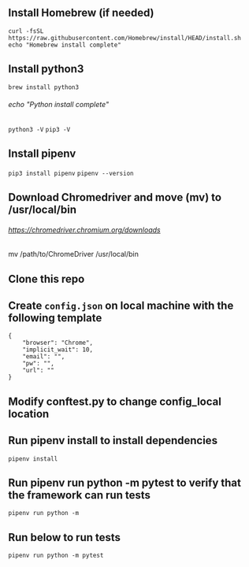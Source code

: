 ## Install Homebrew (if needed)
`curl -fsSL https://raw.githubusercontent.com/Homebrew/install/HEAD/install.sh`
`echo "Homebrew install complete"`

## Install python3
`brew install python3`
###### echo "Python install complete"
`python3 -V`
`pip3 -V`

## Install pipenv
`pip3 install pipenv`
`pipenv --version`

## Download Chromedriver and move (mv) to /usr/local/bin
###### https://chromedriver.chromium.org/downloads
mv /path/to/ChromeDriver /usr/local/bin

## Clone this repo

## Create `config.json` on local machine with the following template
```
{
	"browser": "Chrome",
	"implicit_wait": 10,
	"email": "",
	"pw": "",
	"url": ""
}
```

## Modify conftest.py to change config_local location

## Run pipenv install to install dependencies 
`pipenv install`

## Run pipenv run python -m pytest to verify that the framework can run tests
`pipenv run python -m`

## Run below to run tests
`pipenv run python -m pytest`